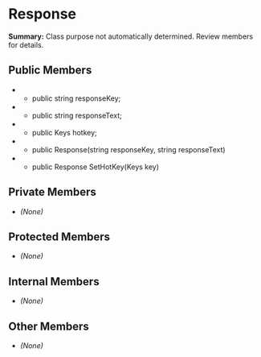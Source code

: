 # Response

**Summary:** Class purpose not automatically determined. Review members for details.

## Public Members
- - public string responseKey;
- - public string responseText;
- - public Keys hotkey;
- - public Response(string responseKey, string responseText)
- - public Response SetHotKey(Keys key)

## Private Members
- *(None)*

## Protected Members
- *(None)*

## Internal Members
- *(None)*

## Other Members
- *(None)*
